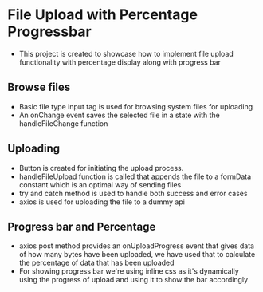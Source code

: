 # File Upload with Percentage Progressbar

- This project is created to showcase how to implement file upload functionality with percentage display along with progress bar

## Browse files

- Basic file type input tag is used for browsing system files for uploading
- An onChange event saves the selected file in a state with the handleFileChange function

## Uploading

- Button is created for initiating the upload process.
- handleFileUpload function is called that appends the file to a formData constant which is an optimal way of sending files
- try and catch method is used to handle both success and error cases
- axios is used for uploading the file to a dummy api

## Progress bar and Percentage

- axios post method provides an onUploadProgress event that gives data of how many bytes have been uploaded, we have used that to calculate the percentage of data that has been uploaded
- For showing progress bar we're using inline css as it's dynamically using the progress of upload and using it to show the bar accordingly
